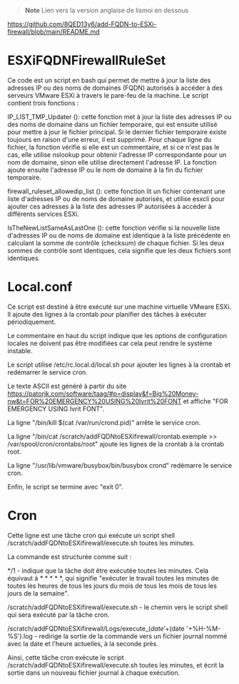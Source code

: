 > **Note**
> Lien vers la version anglaise de lismoi en dessous

https://github.com/8QED13y6/add-FQDN-to-ESXi-firewall/blob/main/README.md

# ESXiFQDNFirewallRuleSet

Ce code est un script en bash qui permet de mettre à jour la liste des adresses IP ou des noms de domaines (FQDN) autorisés à accéder à des serveurs VMware ESXi à travers le pare-feu de la machine. Le script contient trois fonctions :

IP_LIST_TMP_Updater (): cette fonction met à jour la liste des adresses IP ou des noms de domaine dans un fichier temporaire, qui est ensuite utilisé pour mettre à jour le fichier principal. Si le dernier fichier temporaire existe toujours en raison d'une erreur, il est supprimé. Pour chaque ligne du fichier, la fonction vérifie si elle est un commentaire, et si ce n'est pas le cas, elle utilise nslookup pour obtenir l'adresse IP correspondante pour un nom de domaine, sinon elle utilise directement l'adresse IP. La fonction ajoute ensuite l'adresse IP ou le nom de domaine à la fin du fichier temporaire.

firewall_ruleset_allowedip_list (): cette fonction lit un fichier contenant une liste d'adresses IP ou de noms de domaine autorisés, et utilise esxcli pour ajouter ces adresses à la liste des adresses IP autorisées à accéder à différents services ESXi.

IsTheNewListSameAsLastOne (): cette fonction vérifie si la nouvelle liste d'adresses IP ou de noms de domaine est identique à la liste précédente en calculant la somme de contrôle (checksum) de chaque fichier. Si les deux sommes de contrôle sont identiques, cela signifie que les deux fichiers sont identiques.

# Local.conf

Ce script est destiné à être exécuté sur une machine virtuelle VMware ESXi. Il ajoute des lignes à la crontab pour planifier des tâches à exécuter périodiquement.

Le commentaire en haut du script indique que les options de configuration locales ne doivent pas être modifiées car cela peut rendre le système instable.

Le script utilise /etc/rc.local.d/local.sh pour ajouter les lignes à la crontab et redémarrer le service cron.

Le texte ASCII est généré à partir du site https://patorjk.com/software/taag/#p=display&f=Big%20Money-nw&t=FOR%20EMERGENCY%20USING%20Ivrit%20FONT et affiche "FOR EMERGENCY USING Ivrit FONT".

La ligne "/bin/kill $(cat /var/run/crond.pid)" arrête le service cron.

La ligne "/bin/cat /scratch/addFQDNtoESXifirewall/crontab.exemple >> /var/spool/cron/crontabs/root" ajoute les lignes de la crontab à la crontab root.

La ligne "/usr/lib/vmware/busybox/bin/busybox crond" redémarre le service cron.

Enfin, le script se termine avec "exit 0".

# Cron

Cette ligne est une tâche cron qui exécute un script shell /scratch/addFQDNtoESXifirewall/execute.sh toutes les minutes.

La commande est structurée comme suit :

*/1 - indique que la tâche doit être exécutée toutes les minutes. Cela équivaut à * * * * *, qui signifie "exécuter le travail toutes les minutes de toutes les heures de tous les jours du mois de tous les mois de tous les jours de la semaine".

/scratch/addFQDNtoESXifirewall/execute.sh - le chemin vers le script shell qui sera exécuté par la tâche cron.

/scratch/addFQDNtoESXifirewall/Logs/execute_$(date '+%Y-%m-%d')/execute_$(date '+%H-%M-%S').log - redirige la sortie de la commande vers un fichier journal nommé avec la date et l'heure actuelles, à la seconde près.

Ainsi, cette tâche cron exécute le script /scratch/addFQDNtoESXifirewall/execute.sh toutes les minutes, et écrit la sortie dans un nouveau fichier journal à chaque exécution.
